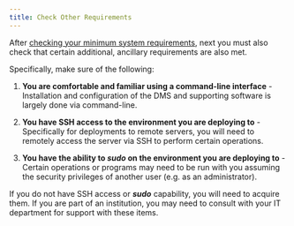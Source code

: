 ```yaml
---
title: Check Other Requirements
---
```


After [checking your minimum system requirements](../requirements), next you must also check that certain additional, ancillary requirements are also met.

Specifically, make sure of the following:

1. **You are comfortable and familiar using a command-line interface** - Installation and configuration of the DMS and supporting software is largely done via command-line.


2. **You have SSH access to the environment you are deploying to** - Specifically for deployments to remote servers, you will need to remotely access the server via SSH to perform certain operations.


3. **You have the ability to _sudo_ on the environment you are deploying to** - Certain operations or programs may need to be run with you assuming the security privileges of another user (e.g. as an administrator).

If you do not have SSH access or **_sudo_** capability, you will need to acquire them. If you are part of an institution, you may need to consult with your IT department for support with these items.